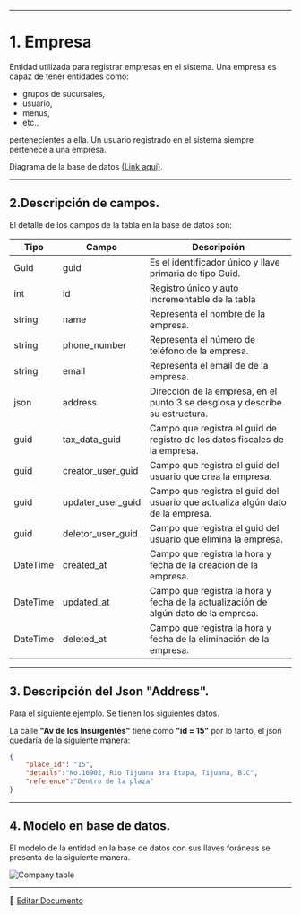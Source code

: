 _ _ _

# 1. Empresa

Entidad utilizada para registrar empresas en el sistema. Una empresa es capaz de tener entidades como:

* grupos de sucursales,
* usuario,
* menus,
* etc.,

pertenecientes a ella. Un usuario registrado en el sistema siempre pertenece a una empresa.

Diagrama de la base de datos [(Link aquí)](https://app.diagrams.net/#G1TR1Q9nC36PcOae7jeaJIxgDLTjUUpkfL).
_ _ _

## 2.Descripción de campos.

El detalle de los campos de la tabla en la base de datos son:

| Tipo     | Campo             | Descripción                                                                         |
|----------|-------------------|-------------------------------------------------------------------------------------|
| Guid     | guid              | Es el identificador único y llave primaria de tipo Guid.                            |
| int      | id                | Registro único y auto incrementable de la tabla                                     |
| string   | name              | Representa el nombre de la empresa.                                                 |
| string   | phone_number      | Representa el número de teléfono de la empresa.                                     |
| string   | email             | Representa el email de de la empresa.                                               |
| json     | address           | Dirección de la empresa, en el punto 3 se desglosa y describe su estructura.       |
| guid     | tax_data_guid     | Campo que registra el guid de registro de los datos fiscales de la empresa.         |
| guid     | creator_user_guid | Campo que registra el guid del usuario que crea la empresa.                         |
| guid     | updater_user_guid | Campo que registra el guid del usuario que actualiza algún dato de la empresa.      |
| guid     | deletor_user_guid | Campo que registra el guid del usuario que elimina la empresa.                      |
| DateTime | created_at        | Campo que registra la hora y fecha de la creación de la empresa.                    |
| DateTime | updated_at        | Campo que registra la hora y fecha de la actualización de algún dato de la empresa. |
| DateTime | deleted_at        | Campo que registra la hora y fecha de la eliminación de la empresa.                 |


---

## 3.  Descripción del Json "Address".

Para el siguiente ejemplo. Se tienen los siguientes datos.

La calle **"Av de los Insurgentes"** tiene como **"id = 15"** por lo tanto, el json quedaría de la siguiente manera:

```json
{
    "place_id": "15",
    "details":"No.16902, Rio Tijuana 3ra Etapa, Tijuana, B.C",
    "reference":"Dentro de la plaza"
}
```

---

## 4.  Modelo en base de datos.

El modelo de la entidad en la base de datos con sus llaves foráneas se presenta de la siguiente manera.

![Company table](/images/CompanyTable.png)

_ _ _

📝 [Editar Documento](https://github.com/4uRest/documentation)